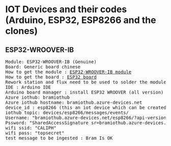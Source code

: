 # IOT Devices and their codes (Arduino, ESP32, ESP8266 and the clones)

## ESP32-WROOVER-IB
<pre>
Module: ESP32-WROOVER-IB (Genuine)
Board: Generic board chinese
How to get the module : <a href="https://www.aliexpress.com/item/33003556530.html?spm=a2g0o.order_list.0.0.18751802ZgZVNP">ESP32-WROOVER-IB module</a>
How to get the board : <a href="https://www.aliexpress.com/item/1005001315677299.html?spm=a2g0o.order_list.0.0.18751802ZgZVNP">ESP32 board</a>
Rework station and flux need to be used to solder the module into the board
IDE : Arduino IDE
Arduino board manager : install ESP32 WROOVER (all version)
Azure iothub: bramiothub
Azure iothub hostname: bramiothub.azure-devices.net
device_id : esp8266 (this an iot device which can be created on Azure portal or using azure-cli)
iothub topic: devices/esp8266/messages/events/
Username: "bramiothub.azure-devices.net/esp8266/?api-version=2021-04-12" (must be in the format: {iothubhostname}/{device_id}/?api-version=2021-04-12)
Pssword: "SharedAccessSignature sr=bramiothub.azure-devices.net%2Fdevices%2Fesp8266&sig=VMXXXXXXXXX%2BlboIHer%2B0Tp7E%3D&se=1001653269864"
wifi ssid: "CALIPH"
wifi pass: "topsecret"
test message to be ingested : Bram Is OK
</pre>
